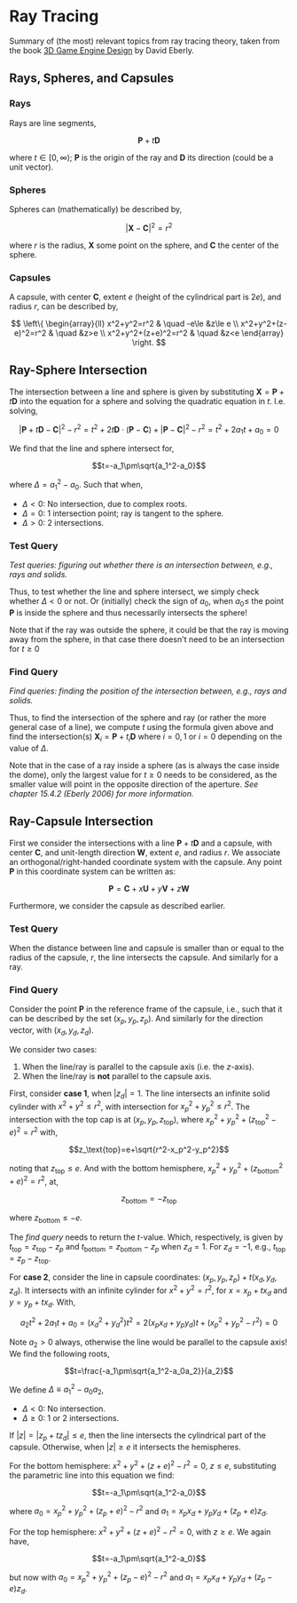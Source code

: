 # Ray Tracing

Summary of (the most) relevant topics from ray tracing theory, taken from the book [3D Game Engine Design](https://doi.org/10.1201/b18212) by David Eberly.

## Rays, Spheres, and Capsules

### Rays

Rays are line segments,

$$\mathbf{P}+t\mathbf{D}$$

where $t\in[0,\infty)$; $\mathbf{P}$ is the origin of the ray and $\mathbf{D}$ its direction (could be a unit vector).

### Spheres

Spheres can (mathematically) be described by,

$$|\mathbf{X}-\mathbf{C}|^2=r^2$$

where $r$ is the radius, $\mathbf{X}$ some point on the sphere, and $\mathbf{C}$ the center of the sphere.

### Capsules

A capsule, with center $\mathbf{C}$, extent $e$ (height of the cylindrical part is $2e$), and radius $r$, can be described by,

$$
\left\{
\begin{array}{ll}
    x^2+y^2=r^2 & \quad -e\le &z\le e \\
    x^2+y^2+(z-e)^2=r^2 & \quad &z>e \\
    x^2+y^2+(z+e)^2=r^2 & \quad &z<e
\end{array}
\right.
$$

## Ray-Sphere Intersection

The intersection between a line and sphere is given by substituting $\mathbf{X}=\mathbf{P}+t\mathbf{D}$ into the equation for a sphere and solving the quadratic equation in $t$. I.e. solving,

$$|\mathbf{P}+t\mathbf{D}-\mathbf{C}|^2-r^2=t^2+2t\mathbf{D}\cdot (\mathbf{P}-\mathbf{C})+|\mathbf{P}-\mathbf{C}|^2-r^2=t^2+2a_1t+a_0=0$$

We find that the line and sphere intersect for,

$$t=-a_1\pm\sqrt{a_1^2-a_0}$$

where $\Delta = a_1^2-a_0$. Such that when,

- $\Delta <0$: No intersection, due to complex roots.
- $\Delta =0$: 1 intersection point; ray is tangent to the sphere.
- $\Delta >0$: 2 intersections.

### Test Query

*Test queries: figuring out whether there is an intersection between, e.g., rays and solids.*

Thus, to test whether the line and sphere intersect, we simply check whether $\Delta <0$ or not. Or (initially) check the sign of $a_0$, when $a_0\le$ the point $\mathbf{P}$ is inside the sphere and thus necessarily intersects the sphere!

Note that if the ray was outside the sphere, it could be that the ray is moving away from the sphere, in that case there doesn't need to be an intersection for $t\ge 0$


### Find Query

*Find queries: finding the position of the intersection between, e.g., rays and solids.*

Thus, to find the intersection of the sphere and ray (or rather the more general case of a line), we compute $t$ using the formula given above and find the intersection(s) $\mathbf{X}_i=\mathbf{P}+t_i\mathbf{D}$ where $i=0,1$ or $i=0$ depending on the value of $\Delta$. 

Note that in the case of a ray inside a sphere (as is always the case inside the dome), only the largest value for $t\ge 0$ needs to be considered, as the smaller value will point in the opposite direction of the aperture. *See chapter 15.4.2 (Eberly 2006) for more information.*

## Ray-Capsule Intersection

First we consider the intersections with a line $\mathbf{P}+t\mathbf{D}$ and a capsule, with center $\mathbf{C}$, and unit-length direction $\mathbf{W}$, extent $e$, and radius $r$. We associate an orthogonal/right-handed coordinate system with the capsule. Any point $\mathbf{P}$ in this coordinate system can be written as:

$$\mathbf{P}=\mathbf{C}+x\mathbf{U}+y\mathbf{V}+z\mathbf{W}$$

Furthermore, we consider the capsule as described earlier.

### Test Query

When the distance between line and capsule is smaller than or equal to the radius of the capsule, $r$, the line intersects the capsule. And similarly for a ray.

### Find Query

Consider the point $\mathbf{P}$ in the reference frame of the capsule, i.e., such that it can be described by the set $(x_p,y_p,z_p)$. And similarly for the direction vector, with $(x_d,y_d,z_d)$. 

We consider two cases: 

1. When the line/ray is parallel to the capsule axis (i.e. the $z$-axis).
2. When the line/ray is **not** parallel to the capsule axis.

First, consider **case 1**, when $|z_d|=1$. The line intersects an infinite solid cylinder with $x^2+y^2\le r^2$, with intersection for $x_p^2+y_p^2\le r^2$. The intersection with the top cap is at $(x_p,y_p,z_\text{top})$, where $x_p^2+y_p^2+(z_\text{top}^2-e)^2=r^2$ with,

$$z_\text{top}=e+\sqrt{r^2-x_p^2-y_p^2}$$

noting that $z_\text{top}\le e$. And with the bottom hemisphere, $x_p^2+y_p^2+(z_\text{bottom}^2+e)^2=r^2$, at,

$$z_\text{bottom}=-z_\text{top}$$

where $z_\text{bottom}\le -e$.

The *find query* needs to return the $t$-value. Which, respectively, is given by $t_\text{top}=z_\text{top}-z_p$ and $t_\text{bottom}=z_\text{bottom}-z_p$ when $z_d=1$. For $z_d=-1$, e.g., $t_\text{top}=z_p-z_\text{top}$.


For **case 2**, consider the line in capsule coordinates: $(x_p,y_p,z_p)+t(x_d,y_d,z_d)$. It intersects with an infinite cylinder for $x^2+y^2=r^2$, for $x=x_p+tx_d$ and $y=y_p+tx_d$. With,

$$a_2 t^2+2a_1 t+a_0=(x_d^2+y_d^2)t^2=2(x_px_d+y_py_d)t+(x_p^2+y_p^2-r^2)=0$$

Note $a_2>0$ always, otherwise the line would be parallel to the capsule axis! We find the following roots,

$$t=\frac{-a_1\pm\sqrt{a_1^2-a_0a_2}}{a_2}$$

We define $\Delta\equiv a_1^2-a_0a_2$, 

- $\Delta <0$: No intersection.
- $\Delta \ge 0$: 1 or 2 intersections.

If $|z|=|z_p+tz_d|\le e$, then the line intersects the cylindrical part of the capsule. Otherwise, when $|z|\ge e$ it intersects the hemispheres.

For the bottom hemisphere: $x^2+y^2+(z+e)^2-r^2=0$, $z\le e$, substituting the parametric line into this equation we find:

$$t=-a_1\pm\sqrt{a_1^2-a_0}$$

where $a_0=x_p^2+y_p^2+(z_p+e)^2-r^2$ and $a_1=x_px_d+y_py_d+(z_p+e)z_d$.

For the top hemisphere: $x^2+y^2+(z+e)^2-r^2=0$, with $z\ge e$. We again have,

$$t=-a_1\pm\sqrt{a_1^2-a_0}$$

but now with $a_0=x_p^2+y_p^2+(z_p-e)^2-r^2$ and $a_1=x_px_d+y_py_d+(z_p-e)z_d$.